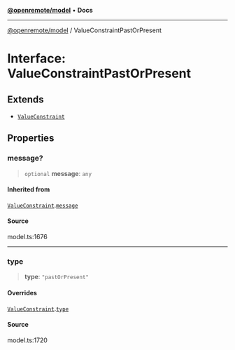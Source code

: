 [**@openremote/model**](../README.md) • **Docs**

***

[@openremote/model](../globals.md) / ValueConstraintPastOrPresent

# Interface: ValueConstraintPastOrPresent

## Extends

- [`ValueConstraint`](ValueConstraint.md)

## Properties

### message?

> `optional` **message**: `any`

#### Inherited from

[`ValueConstraint`](ValueConstraint.md).[`message`](ValueConstraint.md#message)

#### Source

model.ts:1676

***

### type

> **type**: `"pastOrPresent"`

#### Overrides

[`ValueConstraint`](ValueConstraint.md).[`type`](ValueConstraint.md#type)

#### Source

model.ts:1720
